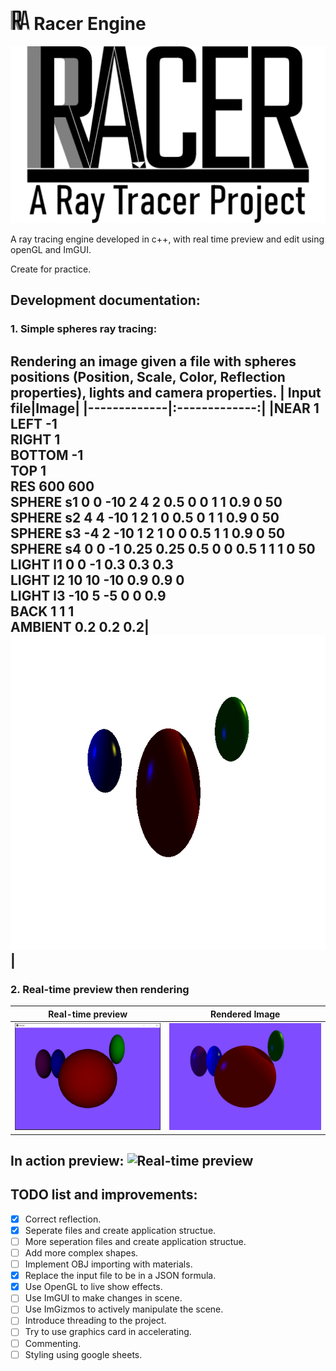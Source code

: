 # <img src="assets/logo/racer-icon.png" alt="drawing" style="width:2ex;"/> Racer Engine
<img src="assets/logo/racer-logo.png" alt="drawing" style="width:600px;"/>

A ray tracing engine developed in c++, with real time preview and edit using openGL and ImGUI.

Create for practice. 

## Development documentation:
### 1. Simple spheres ray tracing:
Rendering an image given a file with spheres positions (Position, Scale, Color, Reflection properties), lights and camera properties.
| Input file|Image|
|-------------|:-------------:|
|NEAR 1<br>LEFT -1<br>RIGHT 1<br>BOTTOM -1<br>TOP 1<br>RES 600 600<br>SPHERE s1 0 0 -10 2 4 2 0.5 0 0 1 1 0.9 0 50<br>SPHERE s2 4 4 -10 1 2 1 0 0.5 0 1 1 0.9 0 50<br>SPHERE s3 -4 2 -10 1 2 1 0 0 0.5 1 1 0.9 0 50<br>SPHERE s4 0 0 -1 0.25 0.25 0.5 0 0 0.5 1 1 1 0 50<br>LIGHT l1 0 0 -1 0.3 0.3 0.3<br>LIGHT l2 10 10 -10 0.9 0.9 0<br>LIGHT l3 -10 5 -5 0 0 0.9<br>BACK 1 1 1<br>AMBIENT 0.2 0.2 0.2|![Spheres ray tracing](tests/illum/testIllum.png "Spheres")|
---
### 2. Real-time preview then rendering
| Real-time preview | Rendered Image |
|-------------|:-------------:|
|![Real-time preview](assets/media/preview-window.PNG "Real-time preview")|![Rendered Image](assets/media/render-image.png "Rendered Image")|

In action preview:
![Real-time preview](assets/media/Progress%231.gif "Real-time preview")
---

## TODO list and improvements:
- [x] Correct reflection.
- [x] Seperate files and create application structue.
- [ ] More seperation files and create application structue.
- [ ] Add more complex shapes.
- [ ] Implement OBJ importing with materials.
- [x] Replace the input file to be in a JSON formula.
- [x] Use OpenGL to live show effects.
- [ ] Use ImGUI to make changes in scene.
- [ ] Use ImGizmos to actively manipulate the scene.
- [ ] Introduce threading to the project.
- [ ] Try to use graphics card in accelerating.
- [ ] Commenting.
- [ ] Styling using google sheets.
